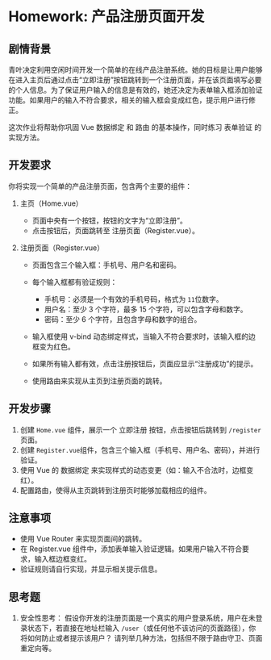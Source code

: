 # Homework: 产品注册页面开发

## 剧情背景

青叶决定利用空闲时间开发一个简单的在线产品注册系统。她的目标是让用户能够在进入主页后通过点击“立即注册”按钮跳转到一个注册页面，并在该页面填写必要的个人信息。为了保证用户输入的信息是有效的，她还决定为表单输入框添加验证功能。如果用户的输入不符合要求，相关的输入框会变成红色，提示用户进行修正。

这次作业将帮助你巩固 Vue 数据绑定 和 路由 的基本操作，同时练习 表单验证 的实现方法。

## 开发要求

你将实现一个简单的产品注册页面，包含两个主要的组件：

1. 主页（Home.vue）

    * 页面中央有一个按钮，按钮的文字为“立即注册”。
    * 点击按钮后，页面跳转至 注册页面（Register.vue）。
2. 注册页面（Register.vue）

    * 页面包含三个输入框：手机号、用户名和密码。
    * 每个输入框都有验证规则：

      * 手机号：必须是一个有效的手机号码，格式为 `11`​ 位数字。
      * 用户名：至少 3 个字符，最多 15 个字符，可以包含字母和数字。
      * 密码：至少 6 个字符，且包含字母和数字的组合。
    * 输入框使用 v-bind 动态绑定样式，当输入不符合要求时，该输入框的边框变为红色。
    * 如果所有输入都有效，点击注册按钮后，页面应显示“注册成功”的提示。
    * 使用路由来实现从主页到注册页面的跳转。

## 开发步骤

1. 创建 `Home.vue`​ 组件，展示一个 立即注册 按钮，点击按钮后跳转到 `/register`​ 页面。
2. 创建 `Register.vue`​ 组件，包含三个输入框（手机号、用户名、密码），并进行验证。
3. 使用 Vue 的 数据绑定 来实现样式的动态变更（如：输入不合法时，边框变红）。
4. 配置路由，使得从主页跳转到注册页时能够加载相应的组件。

## 注意事项

* 使用 Vue Router 来实现页面间的跳转。
* 在 Register.vue 组件中，添加表单输入验证逻辑。如果用户输入不符合要求，输入框边框变红。
* 验证规则请自行实现，并显示相关提示信息。

## 思考题

1. 安全性思考：
    假设你开发的注册页面是一个真实的用户登录系统，用户在未登录状态下，若直接在地址栏输入 `/user`​（或任何他不该访问的页面路径），你将如何防止或者提示该用户？
    请列举几种方法，包括但不限于路由守卫、页面重定向等。
